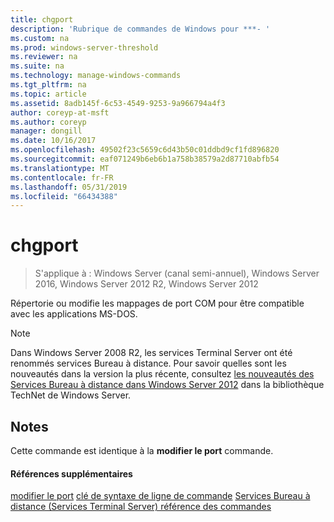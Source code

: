 ```yaml
---
title: chgport
description: 'Rubrique de commandes de Windows pour ***- '
ms.custom: na
ms.prod: windows-server-threshold
ms.reviewer: na
ms.suite: na
ms.technology: manage-windows-commands
ms.tgt_pltfrm: na
ms.topic: article
ms.assetid: 8adb145f-6c53-4549-9253-9a966794a4f3
author: coreyp-at-msft
ms.author: coreyp
manager: dongill
ms.date: 10/16/2017
ms.openlocfilehash: 49502f23c5659c6d43b50c01ddbd9cf1fd896820
ms.sourcegitcommit: eaf071249b6eb6b1a758b38579a2d87710abfb54
ms.translationtype: MT
ms.contentlocale: fr-FR
ms.lasthandoff: 05/31/2019
ms.locfileid: "66434388"
---
```

# <a name="chgport"></a>chgport

>S'applique à : Windows Server (canal semi-annuel), Windows Server 2016, Windows Server 2012 R2, Windows Server 2012

Répertorie ou modifie les mappages de port COM pour être compatible avec les applications MS-DOS.
> [!NOTE]
> Dans Windows Server 2008 R2, les services Terminal Server ont été renommés services Bureau à distance. Pour savoir quelles sont les nouveautés dans la version la plus récente, consultez [les nouveautés des Services Bureau à distance dans Windows Server 2012](https://technet.microsoft.com/library/hh831527) dans la bibliothèque TechNet de Windows Server.
> ## <a name="remarks"></a>Notes
> Cette commande est identique à la **modifier le port** commande.
> #### <a name="additional-references"></a>Références supplémentaires
> [modifier le port](change-port.md)
> [clé de syntaxe de ligne de commande](command-line-syntax-key.md)
> [Services Bureau à distance &#40;Services Terminal Server&#41; référence des commandes](remote-desktop-services-terminal-services-command-reference.md)
